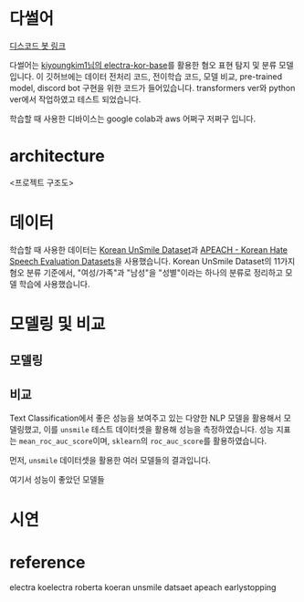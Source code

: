 # 다썰어

[디스코드 봇 링크](hyperlink)

다썰어는 [kiyoungkim1님의 electra-kor-base](https://github.com/kiyoungkim1/LMkor)를 활용한 혐오 표현 탐지 및 분류 모델입니다. 이 깃허브에는 데이터 전처리 코드, 전이학습 코드, 모델 비교, pre-trained model, discord bot 구현을 위한 코드가 들어있습니다. transformers ver와 python ver에서 작업하였고 테스트 되었습니다.

학습할 때 사용한 디바이스는 google colab과 aws 어쩌구 저쩌구 입니다.

# architecture

<프로젝트 구조도>

# 데이터

학습할 때 사용한 데이터는 [Korean UnSmile Dataset](https://github.com/smilegate-ai/korean_unsmile_dataset?fbclid=IwAR0xTlHYCWK0LtrghSL1bPm2su69-LbjisutmcvLlERlHzroMlVpHq3h71g)과 [APEACH - Korean Hate Speech Evaluation Datasets](https://github.com/jason9693/APEACH?fbclid=IwAR2ZBPFnv8qSy1RRqISoGkTfqmitoSLz0Fma3iPv4PZJvkZo5lAm9kForo8)을 사용했습니다. Korean UnSmile Dataset의 11가지 혐오 분류 기준에서, "여성/가족"과 "남성"을 "성별"이라는 하나의 분류로 정리하고 모델 학습에 사용했습니다. 

# 모델링 및 비교
## 모델링



## 비교

Text Classification에서 좋은 성능을 보여주고 있는 다양한 NLP 모델을 활용해서 모델링했고, 이를 `unsmile` 테스트 데이터셋을 활용해 성능을 측정하였습니다. 성능 지표는 `mean_roc_auc_score`이며, `sklearn`의 `roc_auc_score`를 활용하였습니다.

먼저, `unsmile` 데이터셋을 활용한 여러 모델들의 결과입니다.


여기서 성능이 좋았던 모델들

# 시연

# reference

electra
koelectra
roberta
koeran unsmile datsaet
apeach
earlystopping
